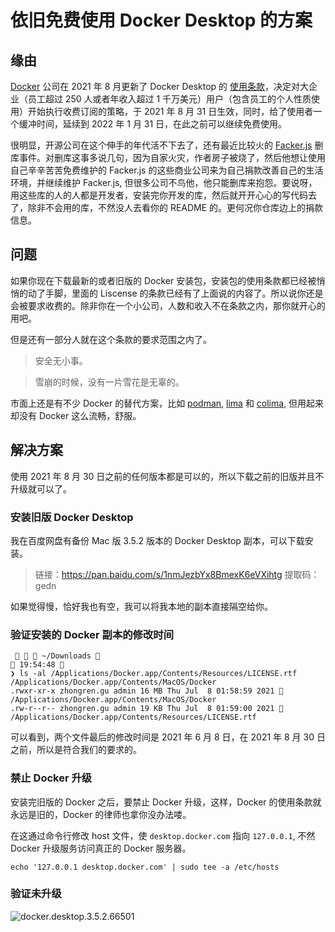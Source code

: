 # 依旧免费使用 Docker Desktop 的方案


## 缘由

[Docker](https://www.docker.com/) 公司在 2021 年 8 月更新了 Docker Desktop 的 [使用条款](https://docs.docker.com/subscription/#docker-desktop-license-agreement)，决定对大企业（员工超过 250 人或者年收入超过 1 千万美元）用户（包含员工的个人性质使用）开始执行收费订阅的策略，于 2021 年 8 月 31 日生效，同时，给了使用者一个缓冲时间，延续到 2022 年 1 月 31 日，在此之前可以继续免费使用。

很明显，开源公司在这个伸手的年代活不下去了，还有最近比较火的 [Facker.js](https://github.com/Marak/Faker.js) 删库事件。对删库这事多说几句，因为自家火灾，作者房子被烧了，然后他想让使用自己辛辛苦苦免费维护的 Facker.js 的这些商业公司来为自己捐款改善自己的生活环境，并继续维护 Facker.js, 但很多公司不鸟他，他只能删库来抱怨。要说呀，用这些库的人的人都是开发者，安装完你开发的库，然后就开开心心的写代码去了，除非不会用的库，不然没人去看你的 README 的。更何况你仓库边上的捐款信息。

## 问题

如果你现在下载最新的或者旧版的 Docker 安装包，安装包的使用条款都已经被悄悄的动了手脚，里面的 Liscense 的条款已经有了上面说的内容了。所以说你还是会被要求收费的。除非你在一个小公司，人数和收入不在条款之内，那你就开心的用吧。

但是还有一部分人就在这个条款的要求范围之内了。

> 安全无小事。

> 雪崩的时候，没有一片雪花是无辜的。

市面上还是有不少 Docker 的替代方案，比如 [podman](https://github.com/containers/podman), [lima](https://github.com/lima-vm/lima) 和 [colima](https://github.com/abiosoft/colima), 但用起来却没有 Docker 这么流畅，舒服。

## 解决方案

使用 2021 年 8 月 30 日之前的任何版本都是可以的，所以下载之前的旧版并且不升级就可以了。

### 安装旧版 Docker Desktop

我在百度网盘有备份 Mac 版 3.5.2 版本的 Docker Desktop 副本，可以下载安装。

> 链接：https://pan.baidu.com/s/1nmJezbYx8BmexK6eVXihtg 提取码：gedn

如果觉得慢，恰好我也有空，我可以将我本地的副本直接隔空给你。

### 验证安装的 Docker 副本的修改时间

```shell
    ~/Downloads                                                                               19:54:48 
❯ ls -al /Applications/Docker.app/Contents/Resources/LICENSE.rtf /Applications/Docker.app/Contents/MacOS/Docker
.rwxr-xr-x zhongren.gu admin 16 MB Thu Jul  8 01:58:59 2021  /Applications/Docker.app/Contents/MacOS/Docker
.rw-r--r-- zhongren.gu admin 19 KB Thu Jul  8 01:59:00 2021  /Applications/Docker.app/Contents/Resources/LICENSE.rtf

```
可以看到，两个文件最后的修改时间是 2021 年 6 月 8 日，在 2021 年 8 月 30 日之前，所以是符合我们的要求的。

### 禁止 Docker 升级

安装完旧版的 Docker 之后，要禁止 Docker 升级，这样，Docker 的使用条款就永远是旧的，Docker 的律师也拿你没办法喽。

在这通过命令行修改 host 文件，使 `desktop.docker.com` 指向 `127.0.0.1`, 不然 Docker 升级服务访问真正的 Docker 服务器。

```shell
echo '127.0.0.1 desktop.docker.com' | sudo tee -a /etc/hosts
```
### 验证未升级

![docker.desktop.3.5.2.66501](https://cdn.jsdelivr.net/gh/guzhongren/picx-images-hosting@master/DevOps/docker.desktop.3.5.3.66501.4nfe3o7foow0.webp)

